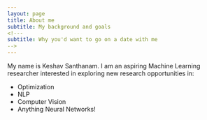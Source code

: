 ```yaml
---
layout: page
title: About me
subtitle: My background and goals
<!---
subtitle: Why you'd want to go on a date with me
-->
---
```


My name is Keshav Santhanam. I am an aspiring Machine Learning researcher interested in exploring new research opportunities in:
- Optimization
- NLP
- Computer Vision
- Anything Neural Networks!
<!---
- I rock a great mustache
- I'm extremely loyal to my family

What else do you need?
### My story

To be honest, I'm having some trouble remembering right now, so why don't you just watch [my movie](https://en.wikipedia.org/wiki/The_Princess_Bride_%28film%29) and it will answer **all** your questions.
-->



